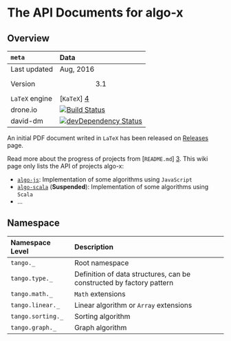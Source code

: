# The API Documents for algo-x


## Overview

`meta` | Data
:----|:-------
Last updated | Aug, 2016
Version | $$3.1$$
`LaTeX` engine | [`KaTeX`] [4]
drone.io | [![Build Status](https://drone.io/github.com/scozv/tango/status.png)](https://drone.io/github.com/scozv/tango/latest)
david-dm | [![devDependency Status](https://david-dm.org/scozv/tango/dev-status.png)](https://david-dm.org/scozv/tango#info=devDependencies)


An initial PDF document writed in `LaTeX` has been released on
[Releases](https://github.com/scozv/tango/releases) page.

Read more about the progress of projects from [`README.md`] [3].
This wiki page only lists the API of projects algo-x:

*  [`algo-js`](https://github.com/scozv/algo-js): Implementation of some algorithms using `JavaScript`
*  [`algo-scala`](https://github.com/scozv/algo-scala) (__Suspended__): Implementation of some algorithms using `Scala`
*  ...


## Namespace


Namespace Level | Description
:-------|:------
`tango._` | Root namespace
`tango.type._` | Definition of data structures, can be constructed by factory pattern
`tango.math._` | `Math` extensions
`tango.linear._` | Linear algorithm or `Array` extensions
`tango.sorting._` | Sorting algorithm
`tango.graph._` | Graph algorithm


[1]: https://github.com/scozv/tango	"Algo-js"
[2]: https://github.com/scozv/algo-scala	"Algo-scala"
[3]: https://github.com/scozv/algo-js/blob/master/README.md "README.md"
[4]: https://khan.github.io/KaTeX/ "KaTeX"
